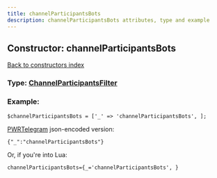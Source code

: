 ```yaml
---
title: channelParticipantsBots
description: channelParticipantsBots attributes, type and example
---
```

## Constructor: channelParticipantsBots  
[Back to constructors index](index.md)






### Type: [ChannelParticipantsFilter](../types/ChannelParticipantsFilter.md)


### Example:

```
$channelParticipantsBots = ['_' => 'channelParticipantsBots', ];
```  

[PWRTelegram](https://pwrtelegram.xyz) json-encoded version:

```
{"_":"channelParticipantsBots"}
```


Or, if you're into Lua:  


```
channelParticipantsBots={_='channelParticipantsBots', }

```


